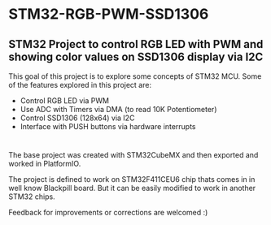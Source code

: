 # STM32-RGB-PWM-SSD1306
## STM32 Project to control RGB LED with PWM and showing color values on SSD1306 display via I2C


This goal of this project is to explore some concepts of STM32 MCU.
Some of the features explored in this project are:

- Control RGB LED via PWM
- Use ADC with Timers via DMA (to read 10K Potentiometer)
- Control SSD1306 (128x64) via I2C
- Interface with PUSH buttons via hardware interrupts

#

The base project was created with STM32CubeMX and then exported and worked in PlatformIO.

The project is defined to work on STM32F411CEU6 chip thats comes in in well know Blackpill board. But it can be easily modified to work in another STM32 chips.

Feedback for improvements or corrections are welcomed :)